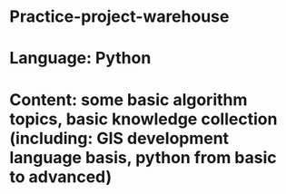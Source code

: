 # Practice-project-warehouse
# Language: Python
# Content: some basic algorithm topics, basic knowledge collection (including: GIS development language basis, python from basic to advanced)
